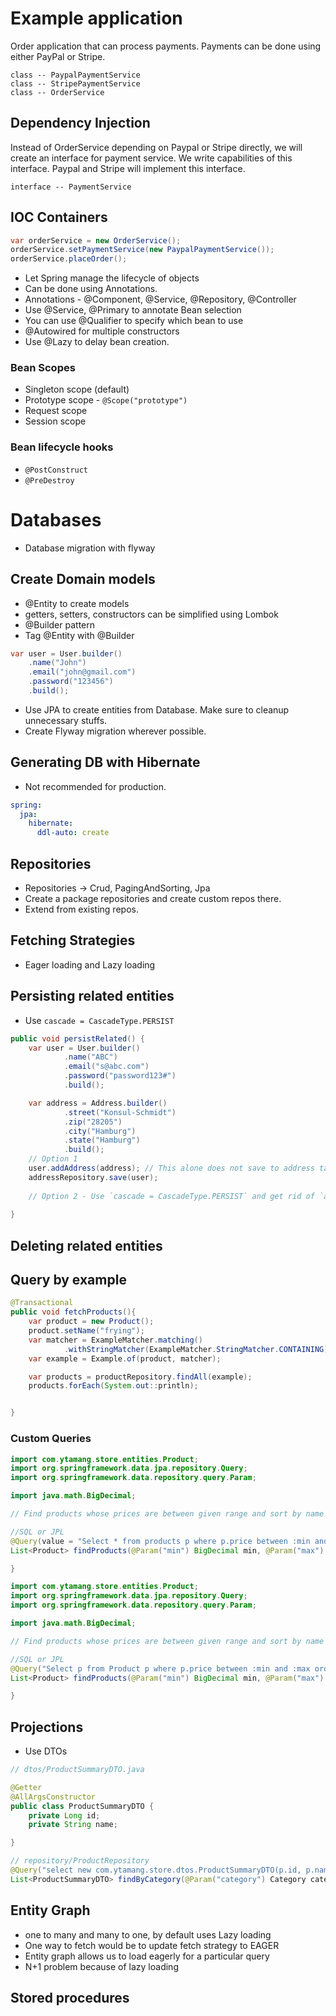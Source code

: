 # Example application
Order application that can process payments. Payments can be done using either PayPal or Stripe.
```
class -- PaypalPaymentService
class -- StripePaymentService
class -- OrderService
```

## Dependency Injection
Instead of OrderService depending on Paypal or Stripe directly, we will create an interface for payment service. We write capabilities of this interface. 
Paypal and Stripe will implement this interface. 
```
interface -- PaymentService
```
## IOC Containers
```java
var orderService = new OrderService();
orderService.setPaymentService(new PaypalPaymentService());
orderService.placeOrder();
```
- Let Spring manage the lifecycle of objects
- Can be done using Annotations. 
- Annotations - @Component, @Service, @Repository, @Controller
- Use @Service, @Primary to annotate Bean selection
- You can use @Qualifier to specify which bean to use
- @Autowired for multiple constructors
- Use @Lazy to delay bean creation.

### Bean Scopes
- Singleton scope (default)
- Prototype scope - `@Scope("prototype")`
- Request scope
- Session scope

### Bean lifecycle hooks
- `@PostConstruct`
- `@PreDestroy`

# Databases
- Database migration with flyway

## Create Domain models
- @Entity to create models
- getters, setters, constructors can be simplified using Lombok
- @Builder pattern
- Tag @Entity with @Builder
```java
var user = User.builder()
    .name("John")
    .email("john@gmail.com")
    .password("123456")
    .build();
```
- Use JPA to create entities from Database. Make sure to cleanup unnecessary stuffs.
- Create Flyway migration wherever possible.
## Generating DB with Hibernate
- Not recommended for production.
```yaml
spring:
  jpa:
    hibernate:
      ddl-auto: create
```
## Repositories
- Repositories -> Crud, PagingAndSorting, Jpa
- Create a package repositories and create custom repos there.
- Extend from existing repos.
## Fetching Strategies
- Eager loading and Lazy loading

## Persisting related entities
- Use `cascade = CascadeType.PERSIST`
```java
public void persistRelated() {
    var user = User.builder()
            .name("ABC")
            .email("s@abc.com")
            .password("password123#")
            .build();

    var address = Address.builder()
            .street("Konsul-Schmidt")
            .zip("28205")
            .city("Hamburg")
            .state("Hamburg")
            .build();
    // Option 1
    user.addAddress(address); // This alone does not save to address table.
    addressRepository.save(user);
    
    // Option 2 - Use `cascade = CascadeType.PERSIST` and get rid of `addressRepository.save(user);`
    
}
```

## Deleting related entities
## Query by example
```java
@Transactional
public void fetchProducts(){
    var product = new Product();
    product.setName("frying");
    var matcher = ExampleMatcher.matching()
            .withStringMatcher(ExampleMatcher.StringMatcher.CONTAINING);
    var example = Example.of(product, matcher);

    var products = productRepository.findAll(example);
    products.forEach(System.out::println);


}
```

### Custom Queries

```java
import com.ytamang.store.entities.Product;
import org.springframework.data.jpa.repository.Query;
import org.springframework.data.repository.query.Param;

import java.math.BigDecimal;

// Find products whose prices are between given range and sort by name

//SQL or JPL
@Query(value = "Select * from products p where p.price between :min and :max order by p.name", nativeQuery = true)
List<Product> findProducts(@Param("min") BigDecimal min, @Param("max") BigDecimal max) {

}
```

```java
import com.ytamang.store.entities.Product;
import org.springframework.data.jpa.repository.Query;
import org.springframework.data.repository.query.Param;

import java.math.BigDecimal;

// Find products whose prices are between given range and sort by name

//SQL or JPL
@Query("Select p from Product p where p.price between :min and :max order by p.name")
List<Product> findProducts(@Param("min") BigDecimal min, @Param("max") BigDecimal max) {

}
```
## Projections
- Use DTOs
```java
// dtos/ProductSummaryDTO.java

@Getter
@AllArgsConstructor
public class ProductSummaryDTO {
    private Long id;
    private String name;

}

// repository/ProductRepository
@Query("select new com.ytamang.store.dtos.ProductSummaryDTO(p.id, p.name) from Product p where p.category=:category")
List<ProductSummaryDTO> findByCategory(@Param("category") Category category);
```
## Entity Graph
- one to many and many to one, by default uses Lazy loading
- One way to fetch would be to update fetch strategy to EAGER
- Entity graph allows us to load eagerly for a particular query
- N+1 problem because of lazy loading
## Stored procedures


